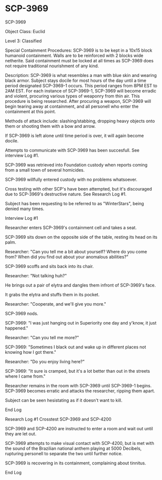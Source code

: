 # SCP-3969

SCP-3969

Object Class: Euclid

Level 3: Classified

Special Containment Procedures: SCP-3969 is to be kept in a 10x15 block humanoid containment. Walls are to be reinforced with 2 blocks wide netherite. Said containment must be locked at all times as SCP-3969 does not require traditional nourishment of any kind.

Description: SCP-3969 is what resembles a man with blue skin and wearing black armor. Subject stays docile for most hours of the day until a time period designated SCP-3969-1 occurs.
This period ranges from 8PM EST to 2AM EST. For each instance of SCP-3969-1, SCP-3969 will become erradic and violent, procuring various types of weaponry from thin air. This procedure is being researched.
After procuring a weapon, SCP-3969 will begin tearing away at containment, and all personell who enter the containment at this point.

Methods of attack include: slashing/stabbing, dropping heavy objects onto them or shooting them with a bow and arrow.

If SCP-3969 is left alone until time period is over, it will again become docile.

Attempts to communicate with SCP-3969 has been succesfull. See interview Log #1.

SCP-3969 was retrieved into Foundation custody when reports coming from a small town of several homicides.

SCP-3969 willfully entered custody with no problems whatsoever.

Cross testing with other SCP's have been attempted, but it's discouraged due to SCP-3969's destructive nature. See Research Log #1.

Subject has been requesting to be referred to as "WinterStars", being denied many times.

Interview Log #1 

Researcher enters SCP-3969's containment cell and takes a seat.

SCP-3969 sits down on the opposite side of the table, resting its head on its palm.

Researcher: "Can you tell me a bit about yourself? Where do you come from? When did you find out about your anomalous abilities?"

SCP-3969 scoffs and sits back into its chair.

Researcher: "Not talking huh?"

He brings out a pair of elytra and dangles them infront of SCP-3969's face.

It grabs the elytra and stuffs them in its pocket.

Researcher: "Cooperate, and we'll give you more."

SCP-3969 nods.

SCP-3969: "I was just hanging out in Superiority one day and y'know, it just happened."

Researcher: "Can you tell me more?"

SCP-3969: "Sometimes I black out and wake up in different places not knowing how I got there."

Researcher: "Do you enjoy living here?"

SCP-3969: "It sure is cramped, but it's a lot better than out in the streets where I came from."

Researcher remains in the room with SCP-3969 until SCP-3969-1 begins. SCP-3969 becomes erratic and attacks the researcher, ripping them apart.

Subject can be seen hesistating as if it doesn't want to kill.

End Log

Research Log #1 
Crosstest SCP-3969 and SCP-4200

SCP-3969 and SCP-4200 are instructed to enter a room and wait out until they are let out.

SCP-3969 attempts to make visual contact with SCP-4200, but is met with the sound of the Brazilian national anthem playing at 5000 Decibels, rupturing personell to separate the two until further notice.

SCP-3969 is recovering in its containment, complaining about tinnitus.

End Log
